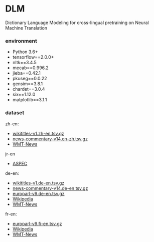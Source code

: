 # DLM
Dictionary Language Modeling for cross-lingual pretraining on Neural Machine Translation

### environment

- Python 3.6+
- tensorflow==2.0.0+
- nltk==3.4.5
- mecab==0.996.2	
- jieba==0.42.1
- pkuseg==0.0.22
- gensim==3.8.1
- chardet==3.0.4
- six==1.12.0
- matplotlib==3.1.1

### dataset

zh-en:
- [wikititles-v1.zh-en.tsv.gz](http://data.statmt.org/wikititles/v1/wikititles-v1.zh-en.tsv.gz)
- [news-commentary-v14.en-zh.tsv.gz](http://data.statmt.org/news-commentary/v14/training/news-commentary-v14.en-zh.tsv.gz)
- [WMT-News](http://opus.nlpl.eu/download.php?f=WMT-News/v2019/moses/en-zh.txt.zip)

jr-en
- [ASPEC](http://orchid.kuee.kyoto-u.ac.jp/ASPEC/)

de-en:
- [wikititles-v1.de-en.tsv.gz](http://data.statmt.org/wikititles/v1/wikititles-v1.de-en.tsv.gz)
- [news-commentary-v14.de-en.tsv.gz](http://data.statmt.org/news-commentary/v14/training/news-commentary-v14.de-en.tsv.gz)
- [europarl-v9.de-en.tsv.gz](http://www.statmt.org/europarl/v9/training/europarl-v9.de-en.tsv.gz)
- [Wikipedia](http://opus.nlpl.eu/download.php?f=Wikipedia/v1.0/moses/de-en.txt.zip)
- [WMT-News](http://opus.nlpl.eu/download.php?f=WMT-News/v2019/moses/de-en.txt.zip)

fr-en:
- [europarl-v9.fi-en.tsv.gz](http://www.statmt.org/europarl/v9/training/europarl-v9.fi-en.tsv.gz)
- [Wikipedia](http://opus.nlpl.eu/download.php?f=Wikipedia/v1.0/tmx/en-fr.tmx.gz)
- [WMT-News](http://opus.nlpl.eu/download.php?f=WMT-News/v2019/moses/en-fr.txt.zip)




